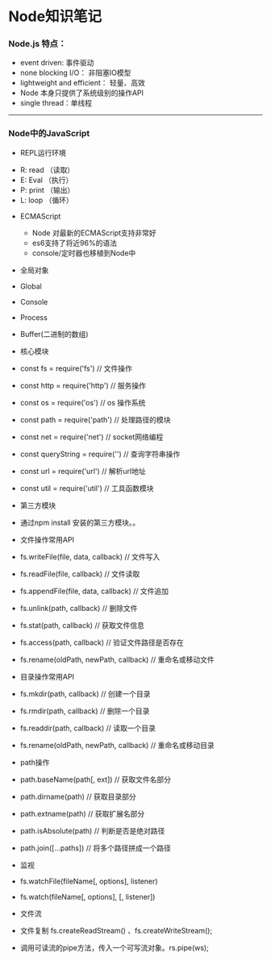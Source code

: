 # Node知识笔记
### Node.js 特点：
- event driven: 事件驱动
- none blocking I/O： 非阻塞IO模型
- lightweight and efficient： 轻量、高效
- Node 本身只提供了系统级别的操作API
- single thread：单线程
---
### Node中的JavaScript
- REPL运行环境
 + R: read （读取）
 + E: Eval （执行）
 + P: print （输出）
 + L: loop （循环）
 - ECMAScript
    - Node 对最新的ECMAScript支持非常好
    - es6支持了将近96%的语法
    - console/定时器也移植到Node中

- 全局对象
 - Global
 - Console
 - Process
 - Buffer(二进制的数组)

- 核心模块
 - const fs = require('fs') // 文件操作
 - const http = require('http') // 服务操作
 - const os = require('os') // os 操作系统
 - const path = require('path') // 处理路径的模块
 - const net = require('net') // socket网络编程
 - const queryString = require('') // 查询字符串操作
 - const url = require('url') // 解析url地址
 - const util = require('util') // 工具函数模块

- 第三方模块
 - 通过npm install 安装的第三方模块。。
 
- 文件操作常用API
 - fs.writeFile(file, data, callback) // 文件写入
 - fs.readFile(file, callback) // 文件读取
 - fs.appendFile(file, data, callback) // 文件追加
 - fs.unlink(path, callback) // 删除文件
 - fs.stat(path, callback) // 获取文件信息
 - fs.access(path, callback) // 验证文件路径是否存在
 - fs.rename(oldPath, newPath, callback) // 重命名或移动文件

- 目录操作常用API
 - fs.mkdir(path, callback) // 创建一个目录
 - fs.rmdir(path, callback) // 删除一个目录
 - fs.readdir(path, callback) // 读取一个目录
 - fs.rename(oldPath, newPath, callback) // 重命名或移动目录

- path操作
 - path.baseName(path[, ext]) // 获取文件名部分
 - path.dirname(path) // 获取目录部分
 - path.extname(path) // 获取扩展名部分
 - path.isAbsolute(path) // 判断是否是绝对路径
 - path.join([...paths]) // 将多个路径拼成一个路径

- 监视
 - fs.watchFile(fileName[, options], listener) 
 - fs.watch(fileName[, options], [, listener])

- 文件流
 - 文件复制 fs.createReadStream() 、fs.createWriteStream();
 - 调用可读流的pipe方法，传入一个可写流对象。rs.pipe(ws);
 


